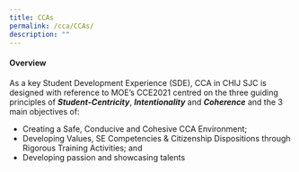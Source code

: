 ```yaml
---
title: CCAs
permalink: /cca/CCAs/
description: ""
---
```


#### **Overview**


As a key Student Development Experience (SDE), CCA in CHIJ SJC is designed with reference to MOE’s CCE2021 centred on the three guiding principles of **_Student-Centricity_**, **_Intentionality_** and **_Coherence_** and the 3 main objectives of:  

*   Creating a Safe, Conducive and Cohesive CCA Environment;
*   Developing Values, SE Competencies & Citizenship Dispositions through Rigorous Training Activities; and
*   Developing passion and showcasing talents